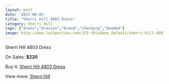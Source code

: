 ```yaml
---
layout: post
date: '2017-06-01'
title: "Sherri Hill 4803 Dress"
category: Sherri Hill
tags: ["dress","dresses","brand","charming","beaded"]
image: http://www.lustparties.com/175-thickbox_default/sherri-hill-4803-dress.jpg
---
```

Sherri Hill 4803 Dress

On Sales: **$220**
<a href="https://www.lustparties.com/en/sherri-hill/61-sherri-hill-4803-dress.html"><amp-img layout="responsive" width="600" height="600" src="//www.lustparties.com/175-thickbox_default/sherri-hill-4803-dress.jpg" alt="Sherri Hill 4803 Dress 0" /></a>
<a href="https://www.lustparties.com/en/sherri-hill/61-sherri-hill-4803-dress.html"><amp-img layout="responsive" width="600" height="600" src="//www.lustparties.com/177-thickbox_default/sherri-hill-4803-dress.jpg" alt="Sherri Hill 4803 Dress 1" /></a>
<a href="https://www.lustparties.com/en/sherri-hill/61-sherri-hill-4803-dress.html"><amp-img layout="responsive" width="600" height="600" src="//www.lustparties.com/176-thickbox_default/sherri-hill-4803-dress.jpg" alt="Sherri Hill 4803 Dress 2" /></a>

Buy it: [Sherri Hill 4803 Dress](https://www.lustparties.com/en/sherri-hill/61-sherri-hill-4803-dress.html "Sherri Hill 4803 Dress")

View more: [Sherri Hill](https://www.lustparties.com/en/2-sherri-hill "Sherri Hill")